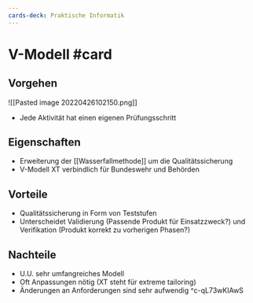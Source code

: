```yaml
---
cards-deck: Praktische Informatik
---
```


# V-Modell #card 
## Vorgehen
![[Pasted image 20220426102150.png]]
- Jede Aktivität hat einen eigenen Prüfungsschritt
## Eigenschaften
- Erweiterung der [[Wasserfallmethode]] um die Qualitätssicherung
- V-Modell XT verbindlich für Bundeswehr und Behörden
## Vorteile
- Qualitätssicherung in Form von Teststufen
- Unterscheidet Validierung (Passende Produkt für Einsatzzweck?) und Verifikation (Produkt korrekt zu vorherigen Phasen?)
## Nachteile
- U.U. sehr umfangreiches Modell
- Oft Anpassungen nötig (XT steht für extreme tailoring)
- Änderungen an Anforderungen sind sehr aufwendig
^c-qL73wKIAwS
